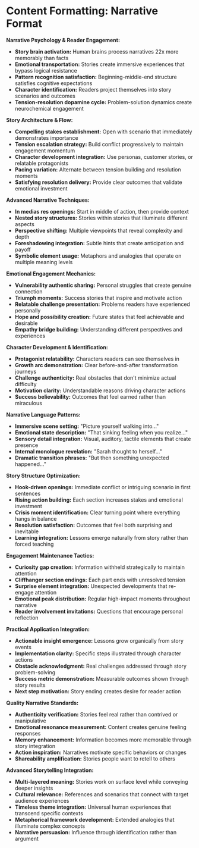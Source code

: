 # Content Formatting: Narrative Format

**Narrative Psychology & Reader Engagement:**

- **Story brain activation:** Human brains process narratives 22x more memorably than facts
- **Emotional transportation:** Stories create immersive experiences that bypass logical resistance
- **Pattern recognition satisfaction:** Beginning-middle-end structure satisfies cognitive expectations
- **Character identification:** Readers project themselves into story scenarios and outcomes
- **Tension-resolution dopamine cycle:** Problem-solution dynamics create neurochemical engagement

**Story Architecture & Flow:**

- **Compelling stakes establishment:** Open with scenario that immediately demonstrates importance
- **Tension escalation strategy:** Build conflict progressively to maintain engagement momentum
- **Character development integration:** Use personas, customer stories, or relatable protagonists
- **Pacing variation:** Alternate between tension building and resolution moments
- **Satisfying resolution delivery:** Provide clear outcomes that validate emotional investment

**Advanced Narrative Techniques:**

- **In medias res openings:** Start in middle of action, then provide context
- **Nested story structures:** Stories within stories that illuminate different aspects
- **Perspective shifting:** Multiple viewpoints that reveal complexity and depth
- **Foreshadowing integration:** Subtle hints that create anticipation and payoff
- **Symbolic element usage:** Metaphors and analogies that operate on multiple meaning levels

**Emotional Engagement Mechanics:**

- **Vulnerability authentic sharing:** Personal struggles that create genuine connection
- **Triumph moments:** Success stories that inspire and motivate action
- **Relatable challenge presentation:** Problems readers have experienced personally
- **Hope and possibility creation:** Future states that feel achievable and desirable
- **Empathy bridge building:** Understanding different perspectives and experiences

**Character Development & Identification:**

- **Protagonist relatability:** Characters readers can see themselves in
- **Growth arc demonstration:** Clear before-and-after transformation journeys
- **Challenge authenticity:** Real obstacles that don't minimize actual difficulty
- **Motivation clarity:** Understandable reasons driving character actions
- **Success believability:** Outcomes that feel earned rather than miraculous

**Narrative Language Patterns:**

- **Immersive scene setting:** "Picture yourself walking into..."
- **Emotional state description:** "That sinking feeling when you realize..."
- **Sensory detail integration:** Visual, auditory, tactile elements that create presence
- **Internal monologue revelation:** "Sarah thought to herself..."
- **Dramatic transition phrases:** "But then something unexpected happened..."

**Story Structure Optimization:**

- **Hook-driven openings:** Immediate conflict or intriguing scenario in first sentences
- **Rising action building:** Each section increases stakes and emotional investment
- **Crisis moment identification:** Clear turning point where everything hangs in balance
- **Resolution satisfaction:** Outcomes that feel both surprising and inevitable
- **Learning integration:** Lessons emerge naturally from story rather than forced teaching

**Engagement Maintenance Tactics:**

- **Curiosity gap creation:** Information withheld strategically to maintain attention
- **Cliffhanger section endings:** Each part ends with unresolved tension
- **Surprise element integration:** Unexpected developments that re-engage attention
- **Emotional peak distribution:** Regular high-impact moments throughout narrative
- **Reader involvement invitations:** Questions that encourage personal reflection

**Practical Application Integration:**

- **Actionable insight emergence:** Lessons grow organically from story events
- **Implementation clarity:** Specific steps illustrated through character actions
- **Obstacle acknowledgment:** Real challenges addressed through story problem-solving
- **Success metric demonstration:** Measurable outcomes shown through story results
- **Next step motivation:** Story ending creates desire for reader action

**Quality Narrative Standards:**

- **Authenticity verification:** Stories feel real rather than contrived or manipulative
- **Emotional resonance measurement:** Content creates genuine feeling responses
- **Memory enhancement:** Information becomes more memorable through story integration
- **Action inspiration:** Narratives motivate specific behaviors or changes
- **Shareability amplification:** Stories people want to retell to others

**Advanced Storytelling Integration:**

- **Multi-layered meaning:** Stories work on surface level while conveying deeper insights
- **Cultural relevance:** References and scenarios that connect with target audience experiences
- **Timeless theme integration:** Universal human experiences that transcend specific contexts
- **Metaphorical framework development:** Extended analogies that illuminate complex concepts
- **Narrative persuasion:** Influence through identification rather than argument
